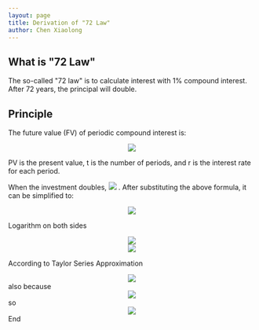```yaml
---
layout: page
title: Derivation of "72 Law"
author: Chen Xiaolong
---
```

## What is "72 Law"

The so-called "72 law" is to calculate interest with 1% compound interest. After 72 years, the principal will double.

## Principle
The future value (FV) of periodic compound interest is:

<center>
	<img src="http://latex.codecogs.com/gif.latex?FV=PV(1+r)^t"> 
</center>

PV is the present value, t is the number of periods, and r is the interest rate for each period.

When the investment doubles, <img src="http://latex.codecogs.com/gif.latex?ln2=t/times ln(1+r)">  . After substituting the above formula, it can be simplified to:

<center>
<img src="http://latex.codecogs.com/gif.latex?2 = (1+r)^t"> 
</center>

Logarithm on both sides
<center>
<img src="http://latex.codecogs.com/gif.latex?ln2=t\times ln(1+r)"> 
</center>
<center>
<img src="http://latex.codecogs.com/gif.latex?\frac{ln2}{ln(1+r)}=t"> 
</center>

According to Taylor Series Approximation
<center>
<img src="http://latex.codecogs.com/gif.latex?ln(1+r) \approx r"> 
</center>
also because
<center>
<img src="http://latex.codecogs.com/gif.latex?ln2\approx0.69"> 
</center>
so
<center>
<img src="http://latex.codecogs.com/gif.latex?\frac{0.69}{r}\approx t"> 
</center>
End
